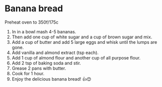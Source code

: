 # Banana bread

Preheat oven to 350f/175c
1. In in a bowl mash 4-5 bananas.
2. Then add one cup of white sugar and a cup of brown sugar and mix.
3. Add a cup of butter and add 5 large eggs and whisk until the lumps are gone.
4. Add vanilla and almond extract (tsp each).
5. Add 1 cup of almond flour and another cup of all purpose flour.
6. Add 2 tsp of baking soda and stir.
7. Grease 2 pans with butter.
8. Cook for 1 hour.
9. Enjoy the delicious banana bread! 👍😊